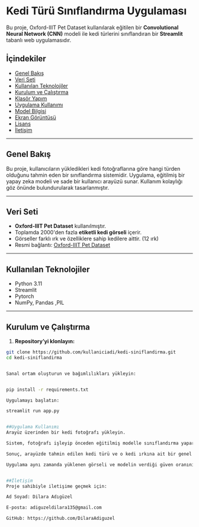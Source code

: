 # Kedi Türü Sınıflandırma Uygulaması

Bu proje, Oxford-IIIT Pet Dataset kullanılarak eğitilen bir **Convolutional Neural Network (CNN)** modeli ile kedi türlerini sınıflandıran bir **Streamlit** tabanlı web uygulamasıdır.

## İçindekiler

- [Genel Bakış](#genel-bakış)  
- [Veri Seti](#veri-seti)  
- [Kullanılan Teknolojiler](#kullanılan-teknolojiler)  
- [Kurulum ve Çalıştırma](#kurulum-ve-çalıştırma)
- [Klasör Yapım](#klasör-yapım) 
- [Uygulama Kullanımı](#uygulama-kullanımı)  
- [Model Bilgisi](#model-bilgisi)  
- [Ekran Görüntüsü](#ekran-görüntüsü)  
- [Lisans](#lisans)  
- [İletişim](#iletişim)

---

## Genel Bakış

Bu proje, kullanıcıların yükledikleri kedi fotoğraflarına göre hangi türden olduğunu tahmin eden bir sınıflandırma sistemidir. Uygulama, eğitilmiş bir yapay zeka modeli ve sade bir kullanıcı arayüzü sunar. Kullanım kolaylığı göz önünde bulundurularak tasarlanmıştır.

---

## Veri Seti

- **Oxford-IIIT Pet Dataset** kullanılmıştır.  
- Toplamda 2000'den fazla **etiketli kedi görseli** içerir.  
- Görseller farklı ırk ve özelliklere sahip kedilere aittir. (12 ırk) 
- Resmi bağlantı: [Oxford-IIIT Pet Dataset](https://www.robots.ox.ac.uk/~vgg/data/pets/)

---

## Kullanılan Teknolojiler

- Python 3.11
- Streamlit  
- Pytorch 
- NumPy, Pandas ,PIL


---

## Kurulum ve Çalıştırma

1. **Repository’yi klonlayın:**

```bash
git clone https://github.com/kullaniciadi/kedi-siniflandirma.git
cd kedi-siniflandirma


Sanal ortam oluşturun ve bağımlılıkları yükleyin:


pip install -r requirements.txt

Uygulamayı başlatın:

streamlit run app.py


##Uygulama Kullanımı
Arayüz üzerinden bir kedi fotoğrafı yükleyin.

Sistem, fotoğrafı işleyip önceden eğitilmiş modelle sınıflandırma yapar.

Sonuç, arayüzde tahmin edilen kedi türü ve o kedi ırkına ait bir genel bilgilendirme olarak gösterilir.

Uygulama aynı zamanda yüklenen görseli ve modelin verdiği güven oranını da (accuracy/probability) görüntüler.


##İletişim
Proje sahibiyle iletişime geçmek için:

Ad Soyad: Dilara Adıgüzel

E-posta: adiguzeldilara135@gmail.com

GitHub: https://github.com/DilaraAdiguzel


